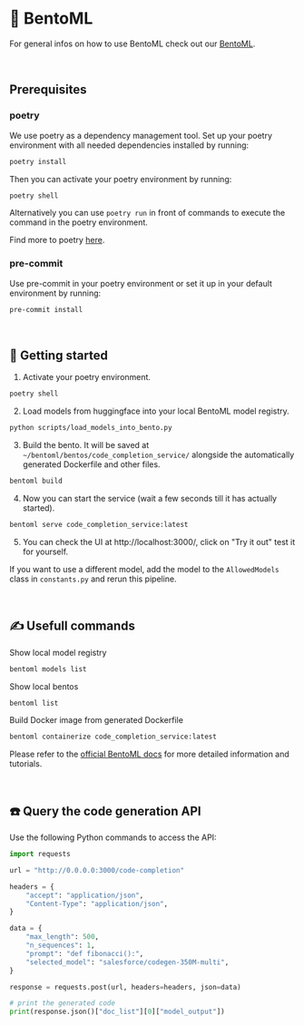 # 🍱 BentoML

For general infos on how to use BentoML check out our
[BentoML](https://docs.bentoml.org/en/latest/index.html).

<br>

## Prerequisites
### poetry
We use poetry as a dependency management tool. Set up your poetry environment with all needed dependencies installed by running:
```bash
poetry install
```
Then you can activate your poetry environment by running:
```bash
poetry shell
```
Alternatively you can use `poetry run` in front of commands to execute the command in the poetry environment.

Find more to poetry [here](https://python-poetry.org/docs/).

### pre-commit
Use pre-commit in your poetry environment or set it up in your default environment by running: 
```bash
pre-commit install
```

<br>

## 🚀 Getting started
1. Activate your poetry environment.
```bash
poetry shell
```
2. Load models from huggingface into your local BentoML model registry.
```bash
python scripts/load_models_into_bento.py
```
3. Build the bento. It will be saved at `~/bentoml/bentos/code_completion_service/` alongside the automatically generated Dockerfile and other files.
```bash
bentoml build
```
4. Now you can start the service (wait a few seconds till it has actually started).
```bash
bentoml serve code_completion_service:latest
```
5. You can check the UI at http://localhost:3000/, click on "Try it out" test it for yourself.

If you want to use a different model, add the model to the `AllowedModels` class in `constants.py` and rerun this pipeline.

<br>

## ✍ Usefull commands
Show local model registry
```bash
bentoml models list
```
Show local bentos
```bash
bentoml list
```
Build Docker image from generated Dockerfile
```bash
bentoml containerize code_completion_service:latest
```

Please refer to the [official BentoML docs](https://docs.bentoml.org/en/latest/) for more detailed information and tutorials.

<br>

## ☎️ Query the code generation API
Use the following Python commands to access the API:

```python
import requests

url = "http://0.0.0.0:3000/code-completion"

headers = {
    "accept": "application/json",
    "Content-Type": "application/json",
}

data = {
    "max_length": 500,
    "n_sequences": 1,
    "prompt": "def fibonacci():",
    "selected_model": "salesforce/codegen-350M-multi",
}

response = requests.post(url, headers=headers, json=data)

# print the generated code
print(response.json()["doc_list"][0]["model_output"])
```
